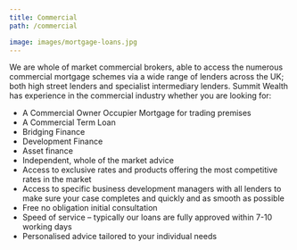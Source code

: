 ```yaml
---
title: Commercial
path: /commercial

image: images/mortgage-loans.jpg
---
```


We are whole of market commercial brokers, able to access the numerous commercial mortgage schemes via a wide range of lenders across the UK; both high street lenders and specialist intermediary lenders. Summit Wealth has experience in the commercial industry whether you are looking for:

- A Commercial Owner Occupier Mortgage for trading premises
- A Commercial Term Loan
- Bridging Finance
- Development Finance
- Asset finance
- Independent, whole of the market advice
- Access to exclusive rates and products offering the most competitive rates in the market
- Access to specific business development managers with all lenders to make sure your case completes and quickly and as smooth as possible
- Free no obligation initial consultation
- Speed of service – typically our loans are fully approved within 7-10 working days
- Personalised advice tailored to your individual needs
